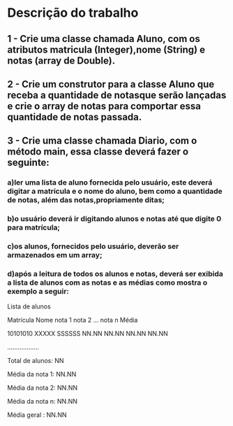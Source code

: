 # Descrição do trabalho
## 1 - Crie uma classe chamada Aluno, com os atributos matricula (Integer),nome (String) e notas (array de Double).

## 2 - Crie um construtor para a classe Aluno que receba a quantidade de notasque serão lançadas e crie o array de notas para comportar essa quantidade de notas passada.

## 3 - Crie uma classe chamada Diario, com o método main, essa classe deverá fazer o seguinte:
### a)ler uma lista de aluno fornecida pelo usuário, este deverá digitar a matrícula e o nome do aluno, bem como a quantidade de notas, além das notas,propriamente ditas;
### b)o usuário deverá ir digitando alunos e notas até que digite 0 para matrícula;
### c)os alunos, fornecidos pelo usuário, deverão ser armazenados em um array;
### d)após a leitura de todos os alunos e notas, deverá ser exibida a lista de alunos com as notas e as médias como mostra o exemplo a seguir:

Lista de alunos

Matrícula Nome nota 1 nota 2 ... nota n Média

10101010 XXXXX SSSSSS NN.NN NN.NN NN.NN NN.NN

..................

Total de alunos: NN

Média da nota 1: NN.NN

Média da nota 2: NN.NN

Média da nota n: NN.NN

Média geral : NN.NN
